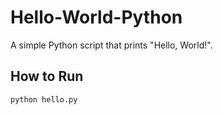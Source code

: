 # Hello-World-Python

A simple Python script that prints "Hello, World!".

## How to Run

```bash
python hello.py
